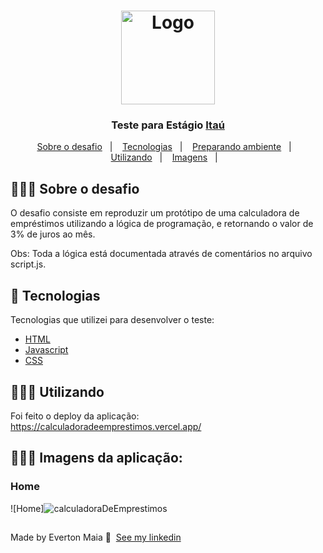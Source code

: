 
<h1 align="center">
  <img alt="Logo" src="https://www.itau.com.br/content/dam/itau/varejo/logo-itau-varejo-desktop.png" width="150px">
</h1>

<h3 align="center">
  Teste para Estágio <a href="https://www.itau.com.br/">Itaú</a>
</h3>




<p align="center">
  <a href="#about">Sobre o desafio</a>&nbsp;&nbsp;&nbsp;|&nbsp;&nbsp;&nbsp;
  <a href="#technologies">Tecnologias</a>&nbsp;&nbsp;&nbsp;|&nbsp;&nbsp;&nbsp;
  <a href="#started">Preparando ambiente</a>&nbsp;&nbsp;&nbsp;|&nbsp;&nbsp;&nbsp;
  <a href="#use">Utilizando</a>&nbsp;&nbsp;&nbsp;|&nbsp;&nbsp;&nbsp;
  <a href="#images">Imagens</a>&nbsp;&nbsp;&nbsp;|&nbsp;&nbsp;&nbsp;
</p>

<div id="about"></div>

## 💇🏻‍♂️ Sobre o desafio

O desafio consiste em reproduzir um protótipo de uma calculadora de empréstimos utilizando a lógica de programação, e retornando o valor de 3% de juros ao mês.

Obs: Toda a lógica está documentada através de comentários no arquivo script.js.

<div id="technologies"></div>

## 🚀 Tecnologias

Tecnologias que utilizei para desenvolver o teste:

- [HTML](https://developer.mozilla.org/pt-BR/docs/Web/HTML)
- [Javascript](https://developer.mozilla.org/pt-BR/docs/Web/JavaScript)
- [CSS](https://developer.mozilla.org/en-US/docs/Web/CSS)

<div id="started"></div>

<div id="use"></div>



## 👨🏻‍💻 Utilizando
Foi feito o deploy da aplicação:
https://calculadoradeemprestimos.vercel.app/

<div id="images"></div>



## 👨🏻‍💻 Imagens da aplicação:

### Home
![Home]![calculadoraDeEmprestimos](https://user-images.githubusercontent.com/101665823/198855758-76072053-72db-4530-acee-eaaf3cac93d4.png)


##
Made by Everton Maia 👋 &nbsp;[See my linkedin](https://www.linkedin.com/in/everton-maia-566689235/)
